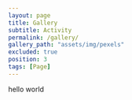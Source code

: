 ```yaml
---
layout: page
title: Gallery
subtitle: Activity
permalink: /gallery/
gallery_path: "assets/img/pexels"
excluded: true
position: 3
tags: [Page]
---
```


hello world
